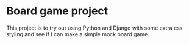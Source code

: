 # Board game project

This project is to try out using Python and Django with some extra css styling and see if I can make a simple mock board game.

